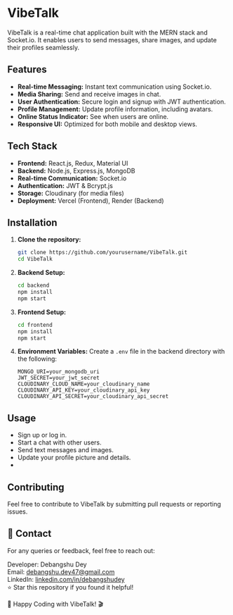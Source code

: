 # VibeTalk

VibeTalk is a real-time chat application built with the MERN stack and Socket.io. It enables users to send messages, share images, and update their profiles seamlessly.

## Features

- **Real-time Messaging:** Instant text communication using Socket.io.
- **Media Sharing:** Send and receive images in chat.
- **User Authentication:** Secure login and signup with JWT authentication.
- **Profile Management:** Update profile information, including avatars.
- **Online Status Indicator:** See when users are online.
- **Responsive UI:** Optimized for both mobile and desktop views.

## Tech Stack

- **Frontend:** React.js, Redux, Material UI
- **Backend:** Node.js, Express.js, MongoDB
- **Real-time Communication:** Socket.io
- **Authentication:** JWT & Bcrypt.js
- **Storage:** Cloudinary (for media files)
- **Deployment:** Vercel (Frontend), Render (Backend)

## Installation

1. **Clone the repository:**
   ```sh
   git clone https://github.com/yourusername/VibeTalk.git
   cd VibeTalk
   ```

2. **Backend Setup:**
   ```sh
   cd backend
   npm install
   npm start
   ```

3. **Frontend Setup:**
   ```sh
   cd frontend
   npm install
   npm start
   ```

4. **Environment Variables:** Create a `.env` file in the backend directory with the following:
   ```env
   MONGO_URI=your_mongodb_uri
   JWT_SECRET=your_jwt_secret
   CLOUDINARY_CLOUD_NAME=your_cloudinary_name
   CLOUDINARY_API_KEY=your_cloudinary_api_key
   CLOUDINARY_API_SECRET=your_cloudinary_api_secret
   ```

## Usage

- Sign up or log in.
- Start a chat with other users.
- Send text messages and images.
- Update your profile picture and details.
- 
## Contributing

Feel free to contribute to VibeTalk by submitting pull requests or reporting issues.

## 📧 Contact
For any queries or feedback, feel free to reach out:

Developer: Debangshu Dey  
Email: debangshu.dey47@gmail.com  
LinkedIn: [linkedin.com/in/debangshudey](https://linkedin.com/in/debangshudey)  
⭐ Star this repository if you found it helpful!

🎉 Happy Coding with VibeTalk! 🎬

